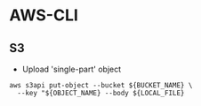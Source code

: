 # AWS-CLI


## S3

* Upload 'single-part' object

```
aws s3api put-object --bucket ${BUCKET_NAME} \
  --key "${OBJECT_NAME} --body ${LOCAL_FILE}
```
